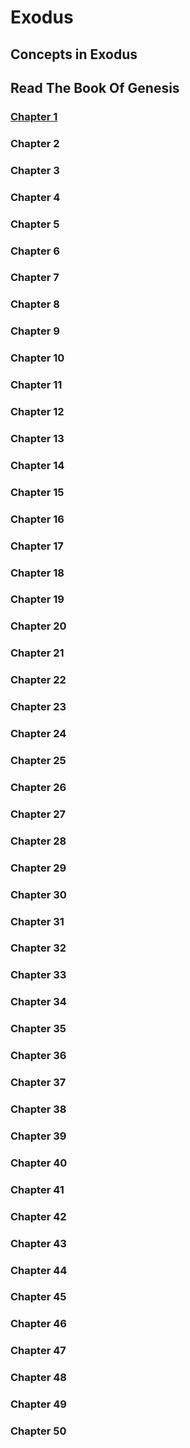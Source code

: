 # Exodus


## Concepts in Exodus

## Read The Book Of Genesis 

### [Chapter 1]()
### Chapter 2
### Chapter 3
### Chapter 4
### Chapter 5
### Chapter 6
### Chapter 7
### Chapter 8
### Chapter 9
### Chapter 10
### Chapter 11
### Chapter 12
### Chapter 13
### Chapter 14
### Chapter 15
### Chapter 16
### Chapter 17
### Chapter 18
### Chapter 19
### Chapter 20
### Chapter 21
### Chapter 22
### Chapter 23
### Chapter 24
### Chapter 25
### Chapter 26
### Chapter 27
### Chapter 28
### Chapter 29
### Chapter 30
### Chapter 31
### Chapter 32
### Chapter 33
### Chapter 34
### Chapter 35
### Chapter 36
### Chapter 37
### Chapter 38
### Chapter 39
### Chapter 40
### Chapter 41
### Chapter 42
### Chapter 43
### Chapter 44
### Chapter 45
### Chapter 46
### Chapter 47
### Chapter 48
### Chapter 49
### Chapter 50
